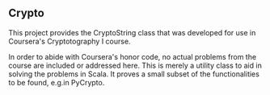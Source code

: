 
## Crypto

This project provides the CryptoString class that was developed for use in Coursera's Cryptotography I course.

In order to abide with Coursera's honor code, no actual problems from the course are included or addressed here.
This is merely a utility class to aid in solving the problems in Scala.  It proves a small subset of the functionalities to be found, e.g.in PyCrypto.
 


